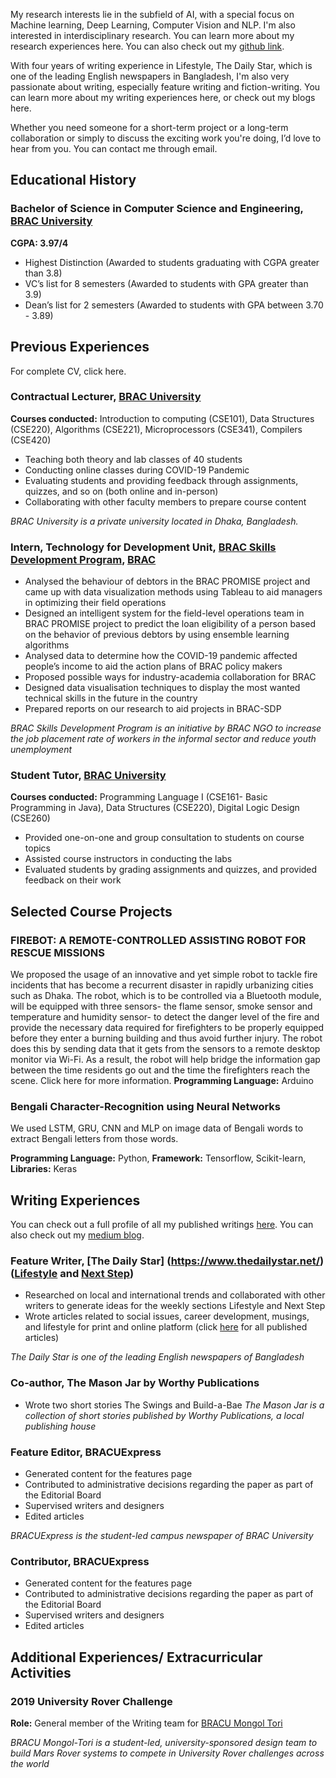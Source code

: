 
My research interests lie in the subfield of AI, with a special focus on Machine learning, Deep Learning, Computer Vision and NLP. I'm also interested in interdisciplinary research. You can learn more about my research experiences here. You can also check out my [github link](https://github.com/Adiba08). 

With four years of writing experience in Lifestyle, The Daily Star, which is one of the leading English newspapers in Bangladesh, I'm also very passionate about writing, especially feature writing and fiction-writing. You can learn more about my writing experiences here, or check out my blogs here. 

Whether you need someone for a short-term project or a long-term collaboration or simply to discuss the exciting work you're doing, I’d love to hear from you. You can contact me through email. 

## Educational History 
### **Bachelor of Science in Computer Science and Engineering, [BRAC University](https://www.bracu.ac.bd/)**

**CGPA: 3.97/4**
- Highest Distinction (Awarded to students graduating with CGPA greater than 3.8) 
- VC’s list for 8 semesters (Awarded to students with GPA greater than 3.9) 
- Dean’s list for 2 semesters (Awarded to students with GPA between 3.70 - 3.89) 

## Previous Experiences 
For complete CV, click here. 
### Contractual Lecturer, [BRAC University](https://www.bracu.ac.bd/)  
**Courses conducted:** Introduction to computing (CSE101), Data Structures (CSE220), Algorithms (CSE221), Microprocessors (CSE341), Compilers (CSE420) 
- Teaching both theory and lab classes of 40 students
- Conducting online classes during COVID-19 Pandemic
- Evaluating students and providing feedback through assignments, quizzes, and so on (both online and in-person)
- Collaborating with other faculty members to prepare course content

*BRAC University is a private university located in Dhaka, Bangladesh.*

### Intern, Technology for Development Unit, [BRAC Skills Development Program](http://www.brac.net/program/skills-development/), [BRAC](http://www.brac.net/)
- Analysed the behaviour of debtors in the BRAC PROMISE project and came up with data visualization methods using Tableau to aid managers in optimizing their field operations
- Designed an intelligent system for the field-level operations team in BRAC PROMISE project to predict the loan eligibility of a person based on the behavior of previous debtors by using ensemble learning algorithms
- Analysed data to determine how the COVID-19 pandemic affected people’s income to aid the action plans of BRAC policy makers
- Proposed possible ways for industry-academia collaboration for BRAC 
- Designed data visualisation techniques to display the most wanted technical skills in the future in the country 
- Prepared reports on our research to aid projects in BRAC-SDP

*BRAC Skills Development Program is an initiative by BRAC NGO to increase the job placement rate of workers in the informal sector and reduce youth unemployment*

### Student Tutor, [BRAC University](https://www.bracu.ac.bd/) 
**Courses conducted:** Programming Language I (CSE161- Basic Programming in Java), Data Structures (CSE220), Digital Logic Design (CSE260)
- Provided one-on-one and group consultation to students on course topics
- Assisted course instructors in conducting the labs
- Evaluated students by grading assignments and quizzes, and provided feedback on their work

## Selected Course Projects 
### FIREBOT: A REMOTE-CONTROLLED ASSISTING ROBOT FOR RESCUE MISSIONS
We proposed the usage of an innovative and yet simple robot to tackle fire incidents that has become a recurrent disaster in rapidly urbanizing cities such as Dhaka. The robot, which is to be controlled via a Bluetooth module, will be equipped with three sensors- the flame sensor, smoke sensor and temperature and humidity sensor- to detect the danger level of the fire and provide the necessary data required for firefighters to be properly equipped before they enter a burning building and thus avoid further injury. The robot does this by sending data that it gets from the sensors to a remote desktop monitor via Wi-Fi. As a result, the robot will help bridge the information gap between the time residents go out and the time the firefighters reach the scene. Click here for more information. 
**Programming Language:** Arduino 

### Bengali Character-Recognition using Neural Networks 
We used LSTM, GRU, CNN and MLP on image data of Bengali words to extract Bengali letters from those words. 

**Programming Language:** Python, **Framework:** Tensorflow, Scikit-learn, **Libraries:** Keras 

## Writing Experiences 
You can check out a full profile of all my published writings [here](https://muckrack.com/adiba-proma). You can also check out my [medium blog](https://medium.com/@adiba.proma).  
### Feature Writer, [The Daily Star] (https://www.thedailystar.net/) ([Lifestyle](https://www.thedailystar.net/lifestyle) and [Next Step](https://www.thedailystar.net/next-step)) 
- Researched on local and international trends and collaborated with other writers
to generate ideas for the weekly sections Lifestyle and Next Step
- Wrote articles related to social issues, career development, musings, and lifestyle for print and online platform (click [here](https://www.thedailystar.net/author/adiba-mahbub-proma) for all published articles)

*The Daily Star is one of the leading English newspapers of Bangladesh*

### Co-author, The Mason Jar by Worthy Publications  
- Wrote two short stories The Swings and Build-a-Bae
*The Mason Jar is a collection of short stories published by Worthy Publications, a local publishing house*

### Feature Editor, BRACUExpress
- Generated content for the features page
- Contributed to administrative decisions regarding the paper as part of the Editorial Board 
- Supervised writers and designers
- Edited articles 

*BRACUExpress is the student-led campus newspaper of BRAC University*

### Contributor, BRACUExpress
- Generated content for the features page
- Contributed to administrative decisions regarding the paper as part of the Editorial Board 
- Supervised writers and designers
- Edited articles 

## Additional Experiences/ Extracurricular Activities 
### 2019 University Rover Challenge
**Role:** General member of the Writing team for [BRACU Mongol Tori](http://www.bracumongoltori.com/)

*BRACU Mongol-Tori is a student-led, university-sponsored design team to build Mars Rover systems to compete in University Rover challenges across the world*
